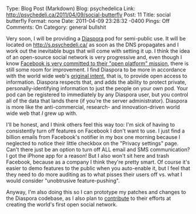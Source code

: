 Type: Blog Post (Markdown)
Blog: psychedelica
Link: http://psychedeli.ca/2011/04/09/social-butterfly
Post: 11
Title: social butterfly
Format: none
Date: 2011-04-09 23:28:32 -0400
Pings: Off
Comments: On
Category: general bullshit

Very soon, I will be providing a [Diaspora](http://joindiaspora.com/) pod for semi-public use. It will be located on <http://s.psychedeli.ca/> as soon as the DNS propagates and I work out the inevitable bugs that will come with setting it up. I think the idea of an open-source social network is very progressive and, even though I know [Facebook is very committed to their "open platform" mission](http://www.huffingtonpost.com/2011/04/08/facebook-open-compute-project_n_846925.html), there is still some room for improvement. I find Diaspora to be more in accordance with the world wide web's [original intent](http://www.scientificamerican.com/article.cfm?id=long-live-the-web&page=3), that is, to provide open access to information. Diaspora respects that, and adds the ability to protect private, personally-identifying information to just the people on your own pod. Your pod can be registered to immediately by any Diaspora user, but you control all of the data that lands there (if you're the server administrator). Diaspora is more like the anti-commercial, research- and innovation-driven world wide web that _I_ grew up with.

I'll be honest, and I think others feel this way too: I'm sick of having to consistently turn off features on Facebook I don't want to use. I just find a billion emails from Facebook's notifier in my box one morning because I neglected to notice their little checkbox on the "Privacy settings" page. Can't there just be an option to turn off ALL email and SMS communication? I got the iPhone app for a reason! But I also won't sit here and trash Facebook, because as a company I think they're pretty smart. Of course it's easier to demo features to the public when you auto-enable it, but I feel that they need to do more auditing as to what pisses their users off vs. what I would consider "unobtrusive feature-pushing".

Anyway, I'm also doing this so I can prototype my patches and changes to the Diaspora codebase, as I also plan to [contribute](http://github.com/tubbo/diaspora) to their efforts at creating the world's first open social network.
